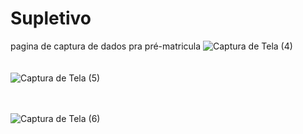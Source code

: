 # Supletivo
pagina de captura de dados pra pré-matricula
![Captura de Tela (4)](https://user-images.githubusercontent.com/119823533/213571225-8ffc3b35-2ffe-4cba-af3e-b5350966cb89.png)<br><br><br>
![Captura de Tela (5)](https://user-images.githubusercontent.com/119823533/213571230-49d57ce5-4e2a-4111-842c-4827c5fb68b0.png)<br><br><br>

![Captura de Tela (6)](https://user-images.githubusercontent.com/119823533/213571234-d849785d-9b59-46ad-9455-9ea0e3ba4d1c.png)<br><br><br>
